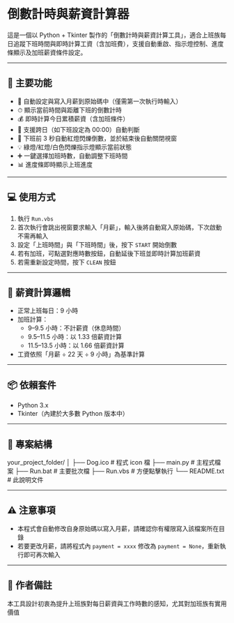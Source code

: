 # 倒數計時與薪資計算器

這是一個以 Python + Tkinter 製作的「倒數計時與薪資計算工具」，適合上班族每日追蹤下班時間與即時計算工資（含加班費），支援自動重啟、指示燈控制、進度條顯示及加班薪資條件設定。

---

## 📌 主要功能

- 🔁 自動設定與寫入月薪到原始碼中（僅需第一次執行時輸入）
- ⏱ 顯示當前時間與距離下班的倒數計時
- 💰 即時計算今日累積薪資（含加班條件）
- 🌛 支援跨日（如下班設定為 00:00）自動判斷
- 🔴 下班前 3 秒自動紅燈閃爍倒數，並於結束後自動關閉視窗
- 💡 綠燈/紅燈/白色閃爍指示燈顯示當前狀態
- ➕ 一鍵選擇加班時數，自動調整下班時間
- 📊 進度條即時顯示上班進度

---

## 💻 使用方式

1. 執行 `Run.vbs`
2. 首次執行會跳出視窗要求輸入「月薪」，輸入後將自動寫入原始碼，下次啟動不需再輸入
3. 設定「上班時間」與「下班時間」後，按下 `START` 開始倒數
4. 若有加班，可點選對應時數按鈕，自動延後下班並即時計算加班薪資
5. 若需重新設定時間，按下 `CLEAN` 按鈕

---

## 🧮 薪資計算邏輯

- 正常上班每日：9 小時
- 加班計算：
  - 9–9.5 小時：不計薪資（休息時間）
  - 9.5–11.5 小時：以 1.33 倍薪資計算
  - 11.5–13.5 小時：以 1.66 倍薪資計算
- 工資依照「月薪 ÷ 22 天 ÷ 9 小時」為基準計算

---

## 📦 依賴套件

- Python 3.x
- Tkinter（內建於大多數 Python 版本中）

---
## 📁 專案結構

your_project_folder/
│
├── Dog.ico # 程式 icon 檔
├── main.py # 主程式檔案
├── Run.bat # 主要批次檔
├── Run.vbs # 方便點擊執行
└── README.txt # 此說明文件

---

## ⚠ 注意事項

- 本程式會自動修改自身原始碼以寫入月薪，請確認你有權限寫入該檔案所在目錄
- 若要更改月薪，請將程式內 `payment = xxxx` 修改為 `payment = None`，重新執行即可再次輸入

---

## 🧠 作者備註

本工具設計初衷為提升上班族對每日薪資與工作時數的感知，尤其對加班族有實用價值
